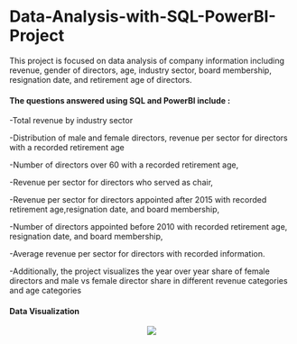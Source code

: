 # Data-Analysis-with-SQL-PowerBI-Project
This project is focused on data analysis of company information including revenue, gender of directors, age, industry sector, board membership, resignation date, and retirement age of directors. 

#### The questions answered using SQL and PowerBI include : 

-Total revenue by industry sector

-Distribution of male and female directors, revenue per sector for directors with a recorded retirement age

-Number of directors over 60 with a recorded retirement age,

-Revenue per sector for directors who served as chair,

-Revenue per sector for directors appointed after 2015 with recorded retirement age,resignation date, and board membership,

-Number of directors appointed before 2010 with recorded retirement age, resignation date, and board membership, 

-Average revenue per sector for directors with recorded information. 

-Additionally, the project visualizes the year over year share of female directors and male vs female director share in different revenue categories and age categories


#### Data Visualization

<p align="center"><img src='https://i.postimg.cc/FHBfD9qw/DA-Project.png'><p align="center">
